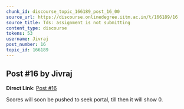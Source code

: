 ```yaml
---
chunk_id: discourse_topic_166189_post_16_00
source_url: https://discourse.onlinedegree.iitm.ac.in/t/166189/16
source_title: Tds: assignment is not submitting
content_type: discourse
tokens: 53
username: Jivraj
post_number: 16
topic_id: 166189
---
```


## Post #16 by Jivraj

**Direct Link**: [Post #16](https://discourse.onlinedegree.iitm.ac.in/t/166189/16)

Scores will soon be pushed to seek portal, till then it will show 0.
